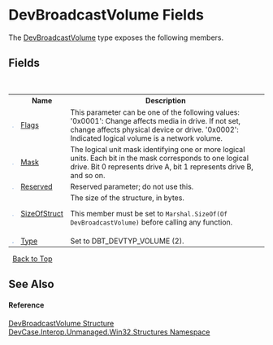 # DevBroadcastVolume Fields
 

The <a href="T_DevCase_Interop_Unmanaged_Win32_Structures_DevBroadcastVolume">DevBroadcastVolume</a> type exposes the following members.


## Fields
&nbsp;<table><tr><th></th><th>Name</th><th>Description</th></tr><tr><td>![Public field](media/pubfield.gif "Public field")</td><td><a href="F_DevCase_Interop_Unmanaged_Win32_Structures_DevBroadcastVolume_Flags">Flags</a></td><td>
This parameter can be one of the following values: '0x0001': Change affects media in drive. If not set, change affects physical device or drive. '0x0002': Indicated logical volume is a network volume.</td></tr><tr><td>![Public field](media/pubfield.gif "Public field")</td><td><a href="F_DevCase_Interop_Unmanaged_Win32_Structures_DevBroadcastVolume_Mask">Mask</a></td><td>
The logical unit mask identifying one or more logical units. Each bit in the mask corresponds to one logical drive. Bit 0 represents drive A, bit 1 represents drive B, and so on.</td></tr><tr><td>![Public field](media/pubfield.gif "Public field")</td><td><a href="F_DevCase_Interop_Unmanaged_Win32_Structures_DevBroadcastVolume_Reserved">Reserved</a></td><td>
Reserved parameter; do not use this.</td></tr><tr><td>![Public field](media/pubfield.gif "Public field")</td><td><a href="F_DevCase_Interop_Unmanaged_Win32_Structures_DevBroadcastVolume_SizeOfStruct">SizeOfStruct</a></td><td>
The size of the structure, in bytes. 

 This member must be set to `Marshal.SizeOf(Of DevBroadcastVolume)` before calling any function.</td></tr><tr><td>![Public field](media/pubfield.gif "Public field")</td><td><a href="F_DevCase_Interop_Unmanaged_Win32_Structures_DevBroadcastVolume_Type">Type</a></td><td>
Set to DBT_DEVTYP_VOLUME (2).</td></tr></table>&nbsp;
<a href="#devbroadcastvolume-fields">Back to Top</a>

## See Also


#### Reference
<a href="T_DevCase_Interop_Unmanaged_Win32_Structures_DevBroadcastVolume">DevBroadcastVolume Structure</a><br /><a href="N_DevCase_Interop_Unmanaged_Win32_Structures">DevCase.Interop.Unmanaged.Win32.Structures Namespace</a><br />